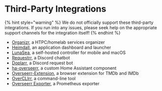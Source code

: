 # Third-Party Integrations

{% hint style="warning" %}
We do not officially support these third-party integrations. If you run into any issues, please seek help on the appropriate support channels for the integration itself!
{% endhint %}

- [Organizr](https://organizr.app/), a HTPC/homelab services organizer
- [Heimdall](https://github.com/linuxserver/Heimdall), an application dashboard and launcher
- [LunaSea](https://docs.lunasea.app/modules/overseerr), a self-hosted controller for mobile and macOS
- [Requestrr](https://github.com/darkalfx/requestrr/wiki/Configuring-Overseerr), a Discord chatbot
- [Doplarr](https://github.com/kiranshila/Doplarr), a Discord request bot
- [ha-overseerr](https://github.com/vaparr/ha-overseerr), a custom Home Assistant component
- [Overseerr-Extension](https://github.com/RemiRigal/Overseerr-Extension), a browser extension for TMDb and IMDb
- [OverCLIrr](https://github.com/WillFantom/OverCLIrr), a command-line tool
- [Overseerr Exporter](https://github.com/WillFantom/overseerr-exporter), a Prometheus exporter
